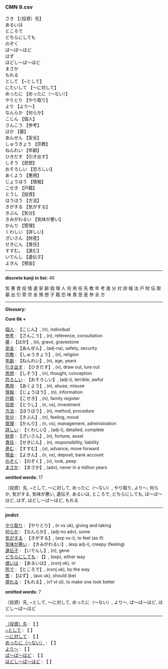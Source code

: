 ### CMN 9.csv  
  

さき 【（投資）先】   
あるいは    
ところで    
どちらにしても    
のぞく    
ば～ば～ほど    
はず    
ほどし～ば～ほど    
まさか    
もれる    
として 【~として】   
にたいして 【～に対して】   
めったに 【めったに（～ない）】   
やりとり 【やり取り】   
より 【より～】   
なんらか 【何らか】   
こじん 【個人】   
さんこう 【参考】   
はか 【墓】   
あんぜん 【安全】   
しゅうきょう 【宗教】   
ねんれい 【年齢】   
ひきだす 【引き出す】   
しそう 【思想】   
おそろしい 【恐ろしい】   
あくよう 【悪用】   
じょうほう 【情報】   
こせき  【戸籍】   
とうし 【投資】   
ほうほう 【方法】   
きがする 【気がする】   
きぶん 【気分】   
きみがわるい 【気味が悪い】   
かんり 【管理】   
くわしい 【詳しい】   
ざいさん 【財産】   
せきにん 【責任】   
すすむ。 【進む】   
いでんし 【遺伝子】   
よきん 【預金】  


----------------

__discrete kanji in list:__ 46 

気 悪 資 投 情 遺 安 齢 個 理 人 何 用 任 先 教 年 考 進 分 対 詳 報 法 戸 財 伝 取 墓 出 引 管 宗 金 預 想 子 籍 恐 味 責 思 産 参 全 方

----------------
  
__Glossary:__  


__Core 6k +__  


[個人](https://ejje.weblio.jp/content/%E5%80%8B%E4%BA%BA) : 【こじん】, (n), individual  
[参考](https://ejje.weblio.jp/content/%E5%8F%82%E8%80%83) : 【さんこう】, (n), reference, consultation  
[墓](https://ejje.weblio.jp/content/%E5%A2%93) : 【はか】, (n), grave, gravestone  
[安全](https://ejje.weblio.jp/content/%E5%AE%89%E5%85%A8) : 【あんぜん】, (adj-na), safety, security  
[宗教](https://ejje.weblio.jp/content/%E5%AE%97%E6%95%99) : 【しゅうきょう】, (n), religion  
[年齢](https://ejje.weblio.jp/content/%E5%B9%B4%E9%BD%A2) : 【ねんれい】, (n), age, years  
[引き出す](https://ejje.weblio.jp/content/%E5%BC%95%E3%81%8D%E5%87%BA%E3%81%99) : 【ひきだす】, (v), draw out, lure out  
[思想](https://ejje.weblio.jp/content/%E6%80%9D%E6%83%B3) : 【しそう】, (n), thought, conception  
[恐ろしい](https://ejje.weblio.jp/content/%E6%81%90%E3%82%8D%E3%81%97%E3%81%84) : 【おそろしい】, (adj-i), terrible, awful  
[悪用](https://ejje.weblio.jp/content/%E6%82%AA%E7%94%A8) : 【あくよう】, (n), abuse, misuse  
[情報](https://ejje.weblio.jp/content/%E6%83%85%E5%A0%B1) : 【じょうほう】, (n), information  
[戸籍](https://ejje.weblio.jp/content/%E6%88%B8%E7%B1%8D) : 【こせき】, (n), family register  
[投資](https://ejje.weblio.jp/content/%E6%8A%95%E8%B3%87) : 【とうし】, (n, vs), investment  
[方法](https://ejje.weblio.jp/content/%E6%96%B9%E6%B3%95) : 【ほうほう】, (n), method, procedure  
[気分](https://ejje.weblio.jp/content/%E6%B0%97%E5%88%86) : 【きぶん】, (n), feeling, mood  
[管理](https://ejje.weblio.jp/content/%E7%AE%A1%E7%90%86) : 【かんり】, (n, vs), management, administration  
[詳しい](https://ejje.weblio.jp/content/%E8%A9%B3%E3%81%97%E3%81%84) : 【くわしい】, (adj-i), detailed, complete  
[財産](https://ejje.weblio.jp/content/%E8%B2%A1%E7%94%A3) : 【ざいさん】, (n), fortune, asset  
[責任](https://ejje.weblio.jp/content/%E8%B2%AC%E4%BB%BB) : 【せきにん】, (n), responsibility, liability  
[進む](https://ejje.weblio.jp/content/%E9%80%B2%E3%82%80) : 【すすむ】, (v), advance, move forward  
[預金](https://ejje.weblio.jp/content/%E9%A0%90%E9%87%91) : 【よきん】, (n, vs), deposit, bank account  
[のぞく](https://ejje.weblio.jp/content/%E3%81%AE%E3%81%9E%E3%81%8F) : 【のぞく】, (v), look, peep  
[まさか](https://ejje.weblio.jp/content/%E3%81%BE%E3%81%95%E3%81%8B) : 【まさか】, (adv), never in a million years  
 

__omitted words:__ 17  

（投資）先, ~として, ～に対して, めったに（～ない）, やり取り, より～, 何らか, 気がする, 気味が悪い, 遺伝子, あるいは, ところで, どちらにしても, ば～ば～ほど, はず, ほどし～ば～ほど, もれる 


----------------

__jmdict__  


[やり取り](https://ejje.weblio.jp/content/%E3%82%84%E3%82%8A%E5%8F%96%E3%82%8A) : 【やりとり】, (n vs uk), giving and taking  
[何らか](https://ejje.weblio.jp/content/%E4%BD%95%E3%82%89%E3%81%8B) : 【なんらか】, (adj-no adv), some  
[気がする](https://ejje.weblio.jp/content/%E6%B0%97%E3%81%8C%E3%81%99%E3%82%8B) : 【きがする】, (exp vs-i), to feel (as if)  
[気味が悪い](https://ejje.weblio.jp/content/%E6%B0%97%E5%91%B3%E3%81%8C%E6%82%AA%E3%81%84) : 【きみがわるい】, (exp adj-i), creepy (feeling)  
[遺伝子](https://ejje.weblio.jp/content/%E9%81%BA%E4%BC%9D%E5%AD%90) : 【いでんし】, (n), gene  
[どちらにしても](https://ejje.weblio.jp/content/%E3%81%A9%E3%81%A1%E3%82%89%E3%81%AB%E3%81%97%E3%81%A6%E3%82%82) : 【】, (exp), either way  
[或いは](https://ejje.weblio.jp/content/%E6%88%96%E3%81%84%E3%81%AF) : 【あるいは】, (conj uk), or  
[所で](https://ejje.weblio.jp/content/%E6%89%80%E3%81%A7) : 【ところで】, (conj uk), by the way  
[筈](https://ejje.weblio.jp/content/%E7%AD%88) : 【はず】, (aux uk), should (be)  
[盛れる](https://ejje.weblio.jp/content/%E7%9B%9B%E3%82%8C%E3%82%8B) : 【もれる】, (v1 vt sl), to make one look better  
 

__omitted words:__  7  

（投資）先, ~として, ～に対して, めったに（～ない）, より～, ば～ば～ほど, ほどし～ば～ほど  


----------------

[（投資）先](https://ejje.weblio.jp/content/%EF%BC%88%E6%8A%95%E8%B3%87%EF%BC%89%E5%85%88) : 【 】   
[~として](https://ejje.weblio.jp/content/~%E3%81%A8%E3%81%97%E3%81%A6) : 【 】   
[～に対して](https://ejje.weblio.jp/content/%EF%BD%9E%E3%81%AB%E5%AF%BE%E3%81%97%E3%81%A6) : 【 】   
[めったに（～ない）](https://ejje.weblio.jp/content/%E3%82%81%E3%81%A3%E3%81%9F%E3%81%AB%EF%BC%88%EF%BD%9E%E3%81%AA%E3%81%84%EF%BC%89) : 【 】   
[より～](https://ejje.weblio.jp/content/%E3%82%88%E3%82%8A%EF%BD%9E) : 【 】   
[ば～ば～ほど](https://ejje.weblio.jp/content/%E3%81%B0%EF%BD%9E%E3%81%B0%EF%BD%9E%E3%81%BB%E3%81%A9) : 【 】   
[ほどし～ば～ほど](https://ejje.weblio.jp/content/%E3%81%BB%E3%81%A9%E3%81%97%EF%BD%9E%E3%81%B0%EF%BD%9E%E3%81%BB%E3%81%A9) : 【 】   
  


